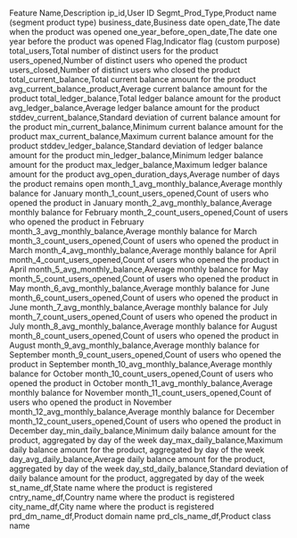 Feature Name,Description
ip_id,User ID
Segmt_Prod_Type,Product name (segment product type)
business_date,Business date
open_date,The date when the product was opened
one_year_before_open_date,The date one year before the product was opened
Flag,Indicator flag (custom purpose)
total_users,Total number of distinct users for the product
users_opened,Number of distinct users who opened the product
users_closed,Number of distinct users who closed the product
total_current_balance,Total current balance amount for the product
avg_current_balance_product,Average current balance amount for the product
total_ledger_balance,Total ledger balance amount for the product
avg_ledger_balance,Average ledger balance amount for the product
stddev_current_balance,Standard deviation of current balance amount for the product
min_current_balance,Minimum current balance amount for the product
max_current_balance,Maximum current balance amount for the product
stddev_ledger_balance,Standard deviation of ledger balance amount for the product
min_ledger_balance,Minimum ledger balance amount for the product
max_ledger_balance,Maximum ledger balance amount for the product
avg_open_duration_days,Average number of days the product remains open
month_1_avg_monthly_balance,Average monthly balance for January
month_1_count_users_opened,Count of users who opened the product in January
month_2_avg_monthly_balance,Average monthly balance for February
month_2_count_users_opened,Count of users who opened the product in February
month_3_avg_monthly_balance,Average monthly balance for March
month_3_count_users_opened,Count of users who opened the product in March
month_4_avg_monthly_balance,Average monthly balance for April
month_4_count_users_opened,Count of users who opened the product in April
month_5_avg_monthly_balance,Average monthly balance for May
month_5_count_users_opened,Count of users who opened the product in May
month_6_avg_monthly_balance,Average monthly balance for June
month_6_count_users_opened,Count of users who opened the product in June
month_7_avg_monthly_balance,Average monthly balance for July
month_7_count_users_opened,Count of users who opened the product in July
month_8_avg_monthly_balance,Average monthly balance for August
month_8_count_users_opened,Count of users who opened the product in August
month_9_avg_monthly_balance,Average monthly balance for September
month_9_count_users_opened,Count of users who opened the product in September
month_10_avg_monthly_balance,Average monthly balance for October
month_10_count_users_opened,Count of users who opened the product in October
month_11_avg_monthly_balance,Average monthly balance for November
month_11_count_users_opened,Count of users who opened the product in November
month_12_avg_monthly_balance,Average monthly balance for December
month_12_count_users_opened,Count of users who opened the product in December
day_min_daily_balance,Minimum daily balance amount for the product, aggregated by day of the week
day_max_daily_balance,Maximum daily balance amount for the product, aggregated by day of the week
day_avg_daily_balance,Average daily balance amount for the product, aggregated by day of the week
day_std_daily_balance,Standard deviation of daily balance amount for the product, aggregated by day of the week
st_name_df,State name where the product is registered
cntry_name_df,Country name where the product is registered
city_name_df,City name where the product is registered
prd_dm_name_df,Product domain name
prd_cls_name_df,Product class name
